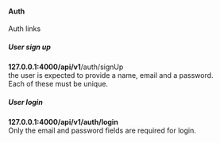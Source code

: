 
#### Auth


Auth links  
##### User sign up  
**127.0.0.1:4000/api/v1**/auth/signUp  
the user is expected to provide a name, email and a password.  
Each of these must be unique.

##### User login  
**127.0.0.1:4000/api/v1/auth/login**    
Only the email and password fields are required for login. 

